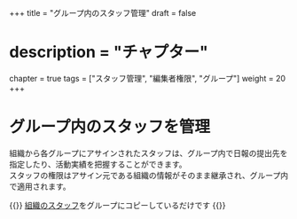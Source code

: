 +++
title = "グループ内のスタッフ管理"
draft = false
# description = "チャプター"
chapter = true
tags = ["スタッフ管理", "編集者権限", "グループ"]
weight = 20
+++

# グループ内のスタッフを管理

組織から各グループにアサインされたスタッフは、グループ内で日報の提出先を指定したり、活動実績を把握することができます。  
スタッフの権限はアサイン元である組織の情報がそのまま継承され、グループ内で適用されます。  

{{<alice pos="right" icon="here">}}
[組織のスタッフ](/org/staff/assign/)をグループにコピーしているだけです
{{</alice>}}
